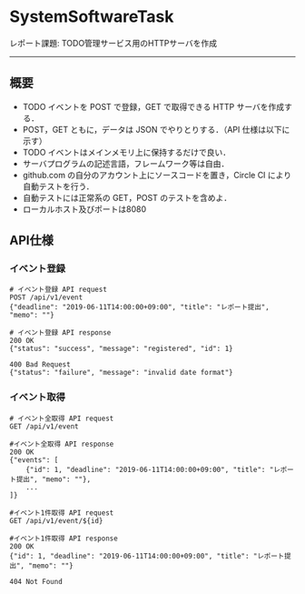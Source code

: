 # SystemSoftwareTask

レポート課題: TODO管理サービス用のHTTPサーバを作成

---

## 概要

- TODO イベントを POST で登録，GET で取得できる HTTP サーバを作成する．
- POST，GET ともに，データは JSON でやりとりする．（API 仕様は以下に示す）
- TODO イベントはメインメモリ上に保持するだけで良い．
- サーバプログラムの記述言語，フレームワーク等は自由．
- github.com の自分のアカウント上にソースコードを置き，Circle CI により自動テストを行う．
- 自動テストには正常系の GET，POST のテストを含めよ．
- ローカルホスト及びポートは8080

## API仕様

### イベント登録

```
# イベント登録 API request
POST /api/v1/event
{"deadline": "2019-06-11T14:00:00+09:00", "title": "レポート提出", "memo": ""}

# イベント登録 API response
200 OK
{"status": "success", "message": "registered", "id": 1}

400 Bad Request
{"status": "failure", "message": "invalid date format"}
```

### イベント取得

```
# イベント全取得 API request
GET /api/v1/event

#イベント全取得 API response
200 OK
{"events": [
    {"id": 1, "deadline": "2019-06-11T14:00:00+09:00", "title": "レポート提出", "memo": ""},
    ...
]}
```

```
#イベント1件取得 API request
GET /api/v1/event/${id}

#イベント1件取得 API response
200 OK
{"id": 1, "deadline": "2019-06-11T14:00:00+09:00", "title": "レポート提出", "memo": ""}

404 Not Found
```